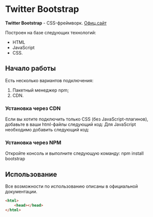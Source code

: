 # Twitter Bootstrap
**Twitter Bootstrap** -  CSS-фреймворк. [Офиц.сайт](https://getbootstrap.com)

Построен на базе следующих технологий:

* HTML
* JavaScript
* CSS.

## Начало работы
Есть несколько вариантов подключения:
1. Пакетный менеджер npm;
2. CDN.

### Установка через CDN

Если вы хотите подключить только CSS (без JavaScript-плагинов),
добавьте в ваши html-файлы следующий код:
Для JavaScript необходимо добавить следующий код:

### Установка через NPM

Откройте консоль и выполните следующую команду: npm install bootstrap

## Использование

Все возможности по использованию описаны в официальной документации.
```html
<html>
    <head></head>
</html>
```